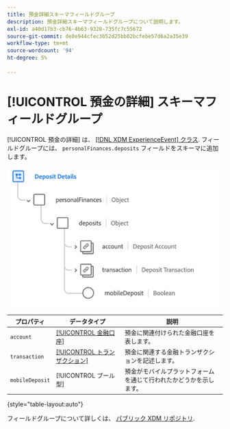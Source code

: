 ```yaml
---
title: 預金詳細スキーマフィールドグループ
description: 預金詳細スキーマフィールドグループについて説明します。
exl-id: a40d17b3-cb76-4b63-9328-735fc7c55672
source-git-commit: de8e944cfec3b52d25bb02bcfebe57d6a2a35e39
workflow-type: tm+mt
source-wordcount: '94'
ht-degree: 5%

---
```


# [!UICONTROL 預金の詳細] スキーマフィールドグループ

[!UICONTROL 預金の詳細] は、 [[!DNL XDM ExperienceEvent] クラス](../../classes/experienceevent.md). フィールドグループには、 `personalFinances.deposits` フィールドをスキーマに追加します。

![](../../images/field-groups/deposit-details.png)

| プロパティ | データタイプ | 説明 |
| --- | --- | --- |
| `account` | [[!UICONTROL 金融口座]](../../data-types/financial-account.md) | 預金に関連付けられた金融口座を表します。 |
| `transaction` | [[!UICONTROL トランザクション]](../../data-types/transaction.md) | 預金に関連する金融トランザクションを記述します。 |
| `mobileDeposit` | [!UICONTROL ブール型] | 預金がモバイルプラットフォームを通じて行われたかどうかを示します。 |

{style="table-layout:auto"}

フィールドグループについて詳しくは、 [パブリック XDM リポジトリ](https://github.com/adobe/xdm/blob/master/docs/reference/fieldgroups/experience-event/industry-verticals/experienceevent-deposit-details.schema.json).
